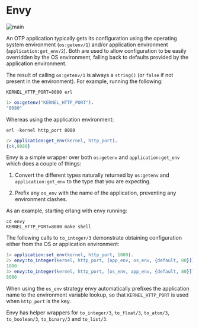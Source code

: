 # Envy

![main](https://github.com/shortishly/envy/actions/workflows/main.yml/badge.svg)

An OTP application typically gets its configuration using the
operating system environment (`os:getenv/1`) and/or application
environment (`application:get_env/2`). Both are used to allow
configuration to be easily overridden by the OS environment, falling
back to defaults provided by the application environment.

The result of calling `os:getenv/1` is always a `string()` (or `false`
if not present in the environment). For example, running the following:

```shell
KERNEL_HTTP_PORT=8080 erl
```

```erlang
1> os:getenv("KERNEL_HTTP_PORT").
"8080"
```

Whereas using the application environment:

```shell
erl -kernel http_port 8080
```

```erlang
2> application:get_env(kernel, http_port).
{ok,8080}
```

Envy is a simple wrapper over both `os:getenv` and
`application:get_env` which does a couple of things:

1. Convert the different types naturally returned by `os:getenv` and
`application:get_env` to the type that you are expecting.

2. Prefix any `os_env` with the name of the application, preventing
any environment clashes.

As an example, starting erlang with envy running:

```shell
cd envy
KERNEL_HTTP_PORT=8080 make shell
```

The following calls to `to_integer/3` demonstrate obtaining
configuration either from the OS or application environment:

```erlang
1> application:set_env(kernel, http_port, 1080).
2> envy:to_integer(kernel, http_port, [app_env, os_env, {default, 80}]).
1080
3> envy:to_integer(kernel, http_port, [os_env, app_env, {default, 80}]).
8080
```

When using the `os_env` strategy envy automatically prefixes the
application name to the environment variable lookup, so that
`KERNEL_HTTP_PORT` is used when `http_port` is the key.

Envy has helper wrappers for `to_integer/3`, `to_float/3`,
`to_atom/3`, `to_boolean/3`, `to_binary/3` and `to_list/3`.
